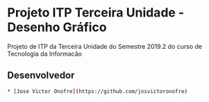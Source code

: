 # Projeto ITP Terceira Unidade - Desenho Gráfico

Projeto de ITP da Terceira Unidade do Semestre 2019.2 do curso de Tecnologia da Informacão

## Desenvolvedor

```bash
* [Jose Victor Onofre](https://github.com/josvictoronofre)
```
